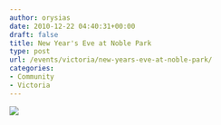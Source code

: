 ```yaml
---
author: orysias
date: 2010-12-22 04:40:31+00:00
draft: false
title: New Year's Eve at Noble Park
type: post
url: /events/victoria/new-years-eve-at-noble-park/
categories:
- Community
- Victoria
---
```


[![](http://www.ozeukes.com/wp-content/uploads/2010/12/NewYear2011_Eng.jpg)
](http://www.ozeukes.com/wp-content/uploads/2010/12/NewYear2011_Eng.jpg)
